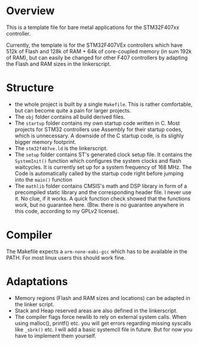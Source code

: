 # Overview

This is a template file for bare metal applications for the STM32F407xx controller.

Currently, the template is for the STM32F407VEx controllers which have 512k of Flash and 128k of RAM + 64k of core-coupled memory (in sum 192k of RAM), but can easily be changed for other F407 controllers by adapting the Flash and RAM sizes in the linkerscript.


# Structure


-  the whole project is built by a single ``Makefile``. This is rather comfortable, but can become quite a pain for larger projects.
- The ``obj`` folder contains all build derived files.
- The ``startup`` folder contains my own startup code written in C. Most projects for STM32 controllers use Assembly for their startup codes, which is unnecessary. A downside of the C startup code, is its slighly bigger memory footprint.
- The ``stm32f407ve.ld`` is the linkerscript.
- The ``setup`` folder contains ST's generated clock setup file. It contains the ``SystemInit()`` function which configures the system clocks and flash waitcycles. It is currently set up for a system frequency of 168 MHz. The Code is automatically called by the startup code right before jumping into the ``main()`` function
- The ``mathlib`` folder contains CMSIS's math and DSP library in form of a precompiled static library and the corresponding header file. I never use it. No clue, if it works. A quick function check showed that the functions work, but no guarantee here. (Btw. there is no guarantee anywhere in this code, according to my GPLv2 license).

# Compiler

The Makefile expects a ``arm-none-eabi-gcc`` which has to be available in the PATH. For most linux users this should work fine.

# Adaptations

* Memory regions (Flash and RAM sizes and locations) can be adapted in the linker script.
* Stack and Heap reserved areas are also defined in the linkerscript.
* The compiler flags force newlib to rely on external system calls. When using malloc(), printf() etc. you will get errors regarding missing syscalls like ``_sbrk()`` etc. I will add a basic systemcll file in future. But for now you have to implement them yourself.
